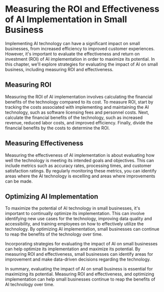 Measuring the ROI and Effectiveness of AI Implementation in Small Business
====================================================================================================================================

Implementing AI technology can have a significant impact on small businesses, from increased efficiency to improved customer experiences. However, it's important to evaluate the effectiveness and return on investment (ROI) of AI implementation in order to maximize its potential. In this chapter, we'll explore strategies for evaluating the impact of AI on small business, including measuring ROI and effectiveness.

Measuring ROI
-------------

Measuring the ROI of AI implementation involves calculating the financial benefits of the technology compared to its cost. To measure ROI, start by tracking the costs associated with implementing and maintaining the AI technology, such as software licensing fees and personnel costs. Next, calculate the financial benefits of the technology, such as increased revenue, reduced labor costs, and improved efficiency. Finally, divide the financial benefits by the costs to determine the ROI.

Measuring Effectiveness
-----------------------

Measuring the effectiveness of AI implementation is about evaluating how well the technology is meeting its intended goals and objectives. This can include metrics such as accuracy rates, processing times, and customer satisfaction ratings. By regularly monitoring these metrics, you can identify areas where the AI technology is excelling and areas where improvements can be made.

Optimizing AI Implementation
----------------------------

To maximize the potential of AI technology in small businesses, it's important to continually optimize its implementation. This can involve identifying new use cases for the technology, improving data quality and accessibility, and training employees on how to effectively utilize the technology. By optimizing AI implementation, small businesses can continue to reap the benefits of the technology over time.

Incorporating strategies for evaluating the impact of AI on small businesses can help optimize its implementation and maximize its potential. By measuring ROI and effectiveness, small businesses can identify areas for improvement and make data-driven decisions regarding the technology.

In summary, evaluating the impact of AI on small business is essential for maximizing its potential. Measuring ROI and effectiveness, and optimizing implementation can help small businesses continue to reap the benefits of AI technology over time.
